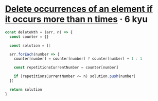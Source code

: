 # [Delete occurrences of an element if it occurs more than n times](https://www.codewars.com/kata/554ca54ffa7d91b236000023) · 6 kyu

```javascript
const deleteNth = (arr, n) => {
  const counter = {}

  const solution = []

  arr.forEach(number => {
    counter[number] = counter[number] ? counter[number] + 1 : 1

    const repetitionsCurrentNumber = counter[number]

    if (repetitionsCurrentNumber <= n) solution.push(number)
  })

  return solution
}
```
